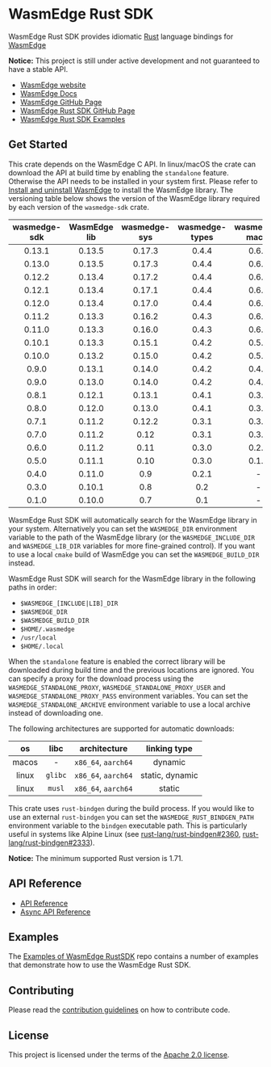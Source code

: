 # WasmEdge Rust SDK

WasmEdge Rust SDK provides idiomatic [Rust](https://www.rust-lang.org/) language bindings for [WasmEdge](https://wasmedge.org/)

**Notice:** This project is still under active development and not guaranteed to have a stable API.

- [WasmEdge website](https://wasmedge.org/)
- [WasmEdge Docs](https://wasmedge.org/docs/)
- [WasmEdge GitHub Page](https://github.com/WasmEdge/WasmEdge)
- [WasmEdge Rust SDK GitHub Page](https://github.com/WasmEdge/wasmedge-rust-sdk)
- [WasmEdge Rust SDK Examples](https://github.com/second-state/wasmedge-rustsdk-examples)

## Get Started

This crate depends on the WasmEdge C API. In linux/macOS the crate can download the API at build time by enabling the `standalone` feature. Otherwise the API needs to be installed in your system first. Please refer to [Install and uninstall WasmEdge](https://wasmedge.org/docs/start/install) to install the WasmEdge library. The versioning table below shows the version of the WasmEdge library required by each version of the `wasmedge-sdk` crate.

  | wasmedge-sdk  | WasmEdge lib  | wasmedge-sys  | wasmedge-types| wasmedge-macro| async-wasi|
  | :-----------: | :-----------: | :-----------: | :-----------: | :-----------: | :-------: |
  | 0.13.1        | 0.13.5        | 0.17.3        | 0.4.4         | 0.6.1         | 0.1.0     |
  | 0.13.0        | 0.13.5        | 0.17.3        | 0.4.4         | 0.6.1         | 0.1.0     |
  | 0.12.2        | 0.13.4        | 0.17.2        | 0.4.4         | 0.6.1         | 0.1.0     |
  | 0.12.1        | 0.13.4        | 0.17.1        | 0.4.4         | 0.6.1         | 0.1.0     |
  | 0.12.0        | 0.13.4        | 0.17.0        | 0.4.4         | 0.6.1         | 0.1.0     |
  | 0.11.2        | 0.13.3        | 0.16.2        | 0.4.3         | 0.6.1         | 0.1.0     |
  | 0.11.0        | 0.13.3        | 0.16.0        | 0.4.3         | 0.6.0         | 0.0.3     |
  | 0.10.1        | 0.13.3        | 0.15.1        | 0.4.2         | 0.5.0         | 0.0.2     |
  | 0.10.0        | 0.13.2        | 0.15.0        | 0.4.2         | 0.5.0         | 0.0.2     |
  | 0.9.0         | 0.13.1        | 0.14.0        | 0.4.2         | 0.4.0         | 0.0.1     |
  | 0.9.0         | 0.13.0        | 0.14.0        | 0.4.2         | 0.4.0         | 0.0.1     |
  | 0.8.1         | 0.12.1        | 0.13.1        | 0.4.1         | 0.3.0         | -         |
  | 0.8.0         | 0.12.0        | 0.13.0        | 0.4.1         | 0.3.0         | -         |
  | 0.7.1         | 0.11.2        | 0.12.2        | 0.3.1         | 0.3.0         | -         |
  | 0.7.0         | 0.11.2        | 0.12          | 0.3.1         | 0.3.0         | -         |
  | 0.6.0         | 0.11.2        | 0.11          | 0.3.0         | 0.2.0         | -         |
  | 0.5.0         | 0.11.1        | 0.10          | 0.3.0         | 0.1.0         | -         |
  | 0.4.0         | 0.11.0        | 0.9           | 0.2.1         | -             | -         |
  | 0.3.0         | 0.10.1        | 0.8           | 0.2           | -             | -         |
  | 0.1.0         | 0.10.0        | 0.7           | 0.1           | -             | -         |

WasmEdge Rust SDK will automatically search for the WasmEdge library in your system. Alternatively you can set the `WASMEDGE_DIR` environment variable to the path of the WasmEdge library (or the `WASMEDGE_INCLUDE_DIR` and `WASMEDGE_LIB_DIR` variables for more fine-grained control). If you want to use a local `cmake` build of WasmEdge you can set the `WASMEDGE_BUILD_DIR` instead.

WasmEdge Rust SDK will search for the WasmEdge library in the following paths in order:

- `$WASMEDGE_[INCLUDE|LIB]_DIR`
- `$WASMEDGE_DIR`
- `$WASMEDGE_BUILD_DIR`
- `$HOME/.wasmedge`
- `/usr/local`
- `$HOME/.local`

When the `standalone` feature is enabled the correct library will be downloaded during build time and the previous locations are ignored. You can specify a proxy for the download process using the `WASMEDGE_STANDALONE_PROXY`, `WASMEDGE_STANDALONE_PROXY_USER` and `WASMEDGE_STANDALONE_PROXY_PASS` environment variables. You can set the `WASMEDGE_STANDALONE_ARCHIVE` environment variable to use a local archive instead of downloading one.

The following architectures are supported for automatic downloads:

  | os    | libc    | architecture        | linking type    |
  | :---: | :-----: | :-----------------: | :-------------: |
  | macos | -       | `x86_64`, `aarch64` | dynamic         |
  | linux | `glibc` | `x86_64`, `aarch64` | static, dynamic |
  | linux | `musl`  | `x86_64`, `aarch64` | static          |

This crate uses `rust-bindgen` during the build process. If you would like to use an external `rust-bindgen` you can set the `WASMEDGE_RUST_BINDGEN_PATH` environment variable to the `bindgen` executable path. This is particularly useful in systems like Alpine Linux (see [rust-lang/rust-bindgen#2360](https://github.com/rust-lang/rust-bindgen/issues/2360#issuecomment-1595869379), [rust-lang/rust-bindgen#2333](https://github.com/rust-lang/rust-bindgen/issues/2333)).

**Notice:** The minimum supported Rust version is 1.71.

## API Reference

- [API Reference](https://wasmedge.github.io/wasmedge-rust-sdk/wasmedge_sdk/index.html)
- [Async API Reference](https://second-state.github.io/wasmedge-async-rust-sdk/wasmedge_sdk/index.html)

## Examples

The [Examples of WasmEdge RustSDK](https://github.com/second-state/wasmedge-rustsdk-examples) repo contains a number of examples that demonstrate how to use the WasmEdge Rust SDK.

## Contributing

Please read the [contribution guidelines](https://github.com/WasmEdge/wasmedge-rust-sdk/blob/main/CONTRIBUTING.md) on how to contribute code.

## License

This project is licensed under the terms of the [Apache 2.0 license](https://github.com/tensorflow/rust/blob/HEAD/LICENSE).
